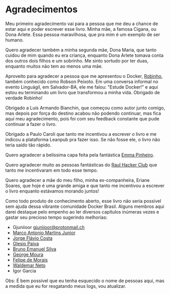 # Agradecimentos
Meu primeiro agradecimento vai para a pessoa que me deu a chance de estar aqui e poder escrever esse livro. Minha mãe, a famosa Cigana, ou Dona Arlete. Essa pessoa maravilhosa, que pra mim é um exemplo de ser humano.

Quero agradecer também a minha segunda mãe, Dona Maria, que tanto cuidou de mim quando eu era criança, enquanto Dona Arlete tomava conta dos outros dois filhos e um sobrinho. Me sinto sortudo por ter duas, enquanto muitos não tem ao menos uma mãe.

Aproveito para agradecer a pessoa que me apresentou o Docker, [Robinho](https://twitter.com/robinhopeixoto), também conhecido como Robson Peixoto. Em uma conversa informal no evento Linguágil, em Salvador-BA, ele me falou: "Estude Docker!" e aqui estou eu terminando um livro que transformou a minha vida. Obrigado de verdade Robinho!

Obrigado a Luís Armando Bianchin, que começou como autor junto comigo, mas depois por força do destino
acabou não podendo continuar, mas fica aqui meu agradecimento, pois foi com seu feedback constante que
pude continuar a fazer o livro.

Obrigado a Paulo Caroli que tanto me incentivou a escrever o livro e me indicou a plataforma Leanpub pra fazer isso. Se não fosse ele, o livro não teria saído tão rápido.

Quero agradecer a belíssima capa feita pela fantástica [Emma Pinheiro](https://twitter.com/n3k00n3).

Quero agradecer muito as pessoas fantásticas do [Raul Hacker Club](http://raulhc.cc/) que tanto me incentivaram em todo esse tempo.

Quero agradecer a mãe do meu filho, minha ex-companheira, Eriane Soares, que hoje é uma grande amiga e que tanto me incentivou a escrever o livro enquanto estávamos morando juntos!

Como todo produto de conhecimento aberto, esse livro não seria possível sem ajuda dessa vibrante comunidade Docker Brasil. Alguns membros aqui darei destaque pelo empenho ao ler diversos capítulos inúmeras vezes e gastar seu precioso tempo sugerindo melhorias:

 * Gjuniioor <gjuniioor@protonmail.ch>
 * [Marco Antonio Martins Junior](https://twitter.com/somatorio)
 * [Jorge Flávio Costa](https://twitter.com/JFCostta)
 * [Glesio Paiva](https://twitter.com/glesio)
 * [Bruno Emanuel Silva](https://twitter.com/jwalker_pe)
 * [George Moura](https://twitter.com/georgemoura)
 * [Felipe de Morais](https://twitter.com/felipedemorais_)
 * [Waldemar Neto](https://twitter.com/waldemarnt)
 * Igor Garcia

Obs: É bem possível que eu tenha esquecido o nome de pessoas aqui, mas a medida que eu for resgatando meus logs, vou atualizar.
